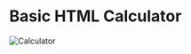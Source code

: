 # Basic HTML Calculator
![Calculator](https://user-images.githubusercontent.com/52858312/236691455-eab285af-2715-414b-b8eb-0f8b6ce063d2.png)
